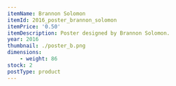 ```yaml
---
itemName: Brannon Solomon
itemId: 2016_poster_brannon_solomon
itemPrice: '0.50'
itemDescription: Poster designed by Brannon Solomon.
year: 2016
thumbnail: ./poster_b.png
dimensions: 
    - weight: 86
stock: 2
postType: product
---
```

